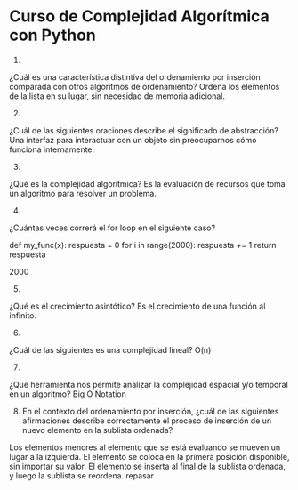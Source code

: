 # Curso de Complejidad Algorítmica con Python

1.
¿Cuál es una característica distintiva del ordenamiento por inserción comparada con otros algoritmos de ordenamiento?
Ordena los elementos de la lista en su lugar, sin necesidad de memoria adicional.

2.
¿Cuál de las siguientes oraciones describe el significado de abstracción?
Una interfaz para interactuar con un objeto sin preocuparnos cómo funciona internamente.

3.
¿Qué es la complejidad algorítmica?
Es la evaluación de recursos que toma un algoritmo para resolver un problema.

4.
¿Cuántas veces correrá el for loop en el siguiente caso?

def my_func(x):
    respuesta = 0
    for i in range(2000):
        respuesta += 1
    return respuesta

2000

5.
¿Qué es el crecimiento asintótico?
Es el crecimiento de una función al infinito.

6.
¿Cuál de las siguientes es una complejidad lineal?
O(n)

7.
¿Qué herramienta nos permite analizar la complejidad espacial y/o temporal en un algoritmo?
Big O Notation


8. En el contexto del ordenamiento por inserción, ¿cuál de las siguientes afirmaciones describe correctamente el proceso de inserción de un nuevo elemento en la sublista ordenada?

Los elementos menores al elemento que se está evaluando se mueven un lugar a la izquierda.
El elemento se coloca en la primera posición disponible, sin importar su valor.
El elemento se inserta al final de la sublista ordenada, y luego la sublista se reordena.
repasar
